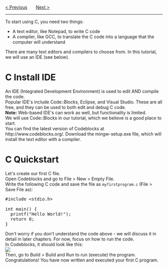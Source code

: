<a href="/Introduction.md">&lt; Previous</a>
&nbsp;&nbsp;&nbsp;&nbsp;&nbsp;
<a href="/Syntax.md">Next &gt;</a>
<hr>
To start using C, you need two things:
<ul>
  <li>A text editor, like Notepad, to write C code</li>
  <li>A compiler, like GCC, to translate the C code into a language that the computer will understand</li>
</ul>
There are many text editors and compilers to choose from. In this tutorial, we will use an IDE (see below).
<h1>C Install IDE</h1>
An IDE (Integrated Development Environment) is used to edit AND compile the code.
<br>
Popular IDE's include Code::Blocks, Eclipse, and Visual Studio. These are all free, and they can be used to both edit and debug C code.
<br>
<b>Note:</b> Web-based IDE's can work as well, but functionality is limited.
<br>
We will use Code::Blocks in our tutorial, which we believe is a good place to start.
<br>
You can find the latest version of Codeblocks at http://www.codeblocks.org/. Download the mingw-setup.exe file, which will install the text editor with a compiler.
<h1>C Quickstart</h1>
Let's create our first C file.
<br>
Open Codeblocks and go to File &gt; New &gt; Empty File.
<br>
Write the following C code and save the file as <code>myfirstprogram.c</code> (File &gt; Save File as):
<pre>
#include &lt;stdio.h&gt;<br>
int main() {
  printf("Hello World!");
  return 0;
}
</pre>
Don't worry if you don't understand the code above - we will discuss it in detail in later chapters. For now, focus on how to run the code.
<br>
In Codeblocks, it should look like this:
<br>
<img src="https://i.imgur.com/v8pUiPl.png">
<br>
Then, go to Build &gt; Build and Run to run (execute) the program.
<br>
Congratulations! You have now written and executed your first C program.
